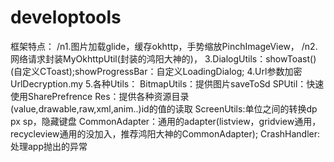 # developtools
框架特点：
/n1.图片加载glide，缓存okhttp，手势缩放PinchImageView，
/n2.网络请求封装MyOkhttpUtil(封装的鸿阳大神的)，
3.DialogUtils：showToast()(自定义CToast);showProgressBar：自定义LoadingDialog;
4.Url参数加密UrlDecryption.my
5.各种Utils：
BitmapUtils：提供图片saveToSd
SPUtil：快速使用SharePrefrence
Res：提供各种资源目录(value,drawable,raw,xml,anim..)id的值的读取
ScreenUtils:单位之间的转换dp px sp，隐藏键盘
CommonAdapter：通用的adapter(listview，gridview通用，recycleview通用的没加入，推荐鸿阳大神的CommonAdapter);
CrashHandler:处理app抛出的异常
